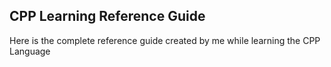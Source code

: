 ## CPP Learning Reference Guide 
Here is the complete reference guide created by me while learning the CPP Language
